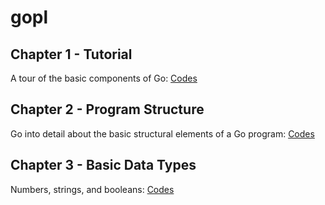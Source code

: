 # gopl

## Chapter 1 - Tutorial
A tour of the basic components of Go: [Codes](ch1/README.md)

## Chapter 2 - Program Structure
Go into detail about the basic structural elements of a Go program: [Codes](ch2/README.md)

## Chapter 3 - Basic Data Types
Numbers, strings, and booleans: [Codes](ch3/README.md)